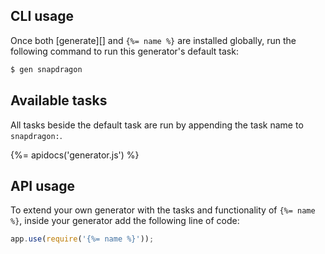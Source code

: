 ## CLI usage

Once both [generate][] and `{%= name %}` are installed globally, run the following command to run this generator's default task:

```sh
$ gen snapdragon
```

## Available tasks

All tasks beside the default task are run by appending the task name to `snapdragon:`.

{%= apidocs('generator.js') %}


## API usage

To extend your own generator with the tasks and functionality of `{%= name %}`, inside your generator add the following line of code:

```js
app.use(require('{%= name %}'));
```
